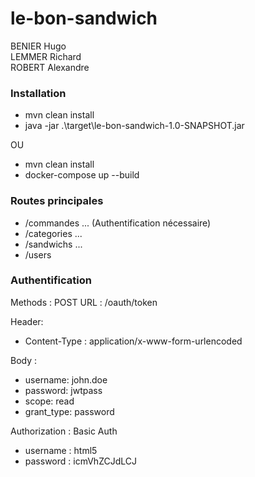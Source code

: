 # le-bon-sandwich

BENIER Hugo\
LEMMER Richard\
ROBERT Alexandre

### Installation
  + mvn clean install
  + java -jar .\target\le-bon-sandwich-1.0-SNAPSHOT.jar
  
  OU 
   + mvn clean install
   + docker-compose up --build

### Routes principales

   + /commandes ... (Authentification nécessaire)
   + /categories ...
   + /sandwichs ...
   + /users

### Authentification
Methods : POST
URL : /oauth/token

Header: 
- Content-Type : application/x-www-form-urlencoded

Body : 
- username: john.doe
- password: jwtpass
- scope: read
- grant_type: password

Authorization : Basic Auth
- username : html5
- password : icmVhZCJdLCJ